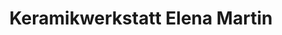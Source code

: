 ---
title: "Keramikwerkstatt Elena Martin"
url: /dresden/keramikwerkstatt-elena-martin/
shop: Töpferei
---